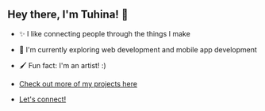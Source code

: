 ## Hey there, I'm Tuhina! 🫶
- ✨ I like connecting people through the things I make
- 💭 I'm currently exploring web development and mobile app development
- 🖌️ Fun fact: I'm an artist! :)

- [Check out more of my projects here](https://www.github.com/tuhina-das)
- [Let's connect!](https://www.linkedin.com/in/tuhina-k-das)
<!--
**tuhina-das/tuhina-das** is a ✨ _special_ ✨ repository because its `README.md` (this file) appears on your GitHub profile.

Here are some ideas to get you started:

- 🔭 I’m currently working on ...
- 🌱 I’m currently learning ...
- 👯 I’m looking to collaborate on ...
- 🤔 I’m looking for help with ...
- 💬 Ask me about ...
- 📫 How to reach me: ...
- 😄 Pronouns: ...
- ⚡ Fun fact: ...
-->
